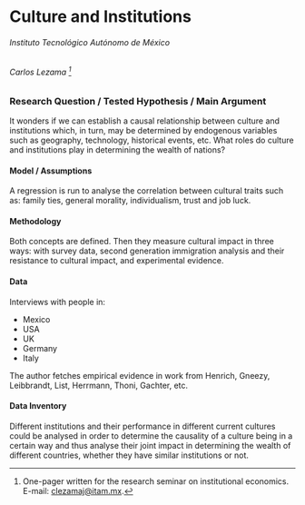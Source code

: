 # Culture and Institutions

###### Instituto Tecnológico Autónomo de México

###### Carlos Lezama [^\*]

### Research Question / Tested Hypothesis / Main Argument

It wonders if we can establish a causal relationship between culture and institutions which, in turn, may be determined by endogenous variables such as geography, technology, historical events, etc. What roles do culture and institutions play in determining the wealth of nations?

#### Model / Assumptions

A regression is run to analyse the correlation between cultural traits such as: family ties, general morality, individualism, trust and job luck.

#### Methodology

Both concepts are defined. Then they measure cultural impact in three ways: with survey data, second generation immigration analysis and their resistance to cultural impact, and experimental evidence.

#### Data

Interviews with people in:

- Mexico
- USA
- UK
- Germany
- Italy

The author fetches empirical evidence in work from Henrich, Gneezy, Leibbrandt, List, Herrmann, Thoni, Gachter, etc.

#### Data Inventory

Different institutions and their performance in different current cultures could be analysed in order to determine the causality of a culture being in a certain way and thus analyse their joint impact in determining the wealth of different countries, whether they have similar institutions or not.

[^\*]: One-pager written for the research seminar on institutional economics. E-mail: [clezamaj@itam.mx](mailto:clezamaj@itam.mx).
